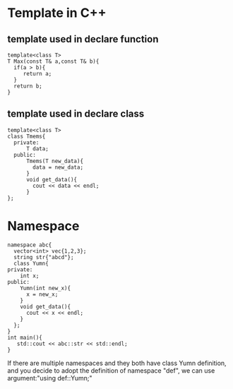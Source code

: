 # Template in C++

## template used in declare function

```
template<class T>
T Max(const T& a,const T& b){
  if(a > b){
     return a;
  }
  return b;
}
```

## template used in declare class

```
template<class T>
class Tmems{
  private:
      T data;
  public:
      Tmems(T new_data){
        data = new_data;
      }
      void get_data(){
        cout << data << endl;
      }
};
```

# Namespace

```
namespace abc{
  vector<int> vec{1,2,3};
  string str{"abcd"};
  class Yumn{
private:
    int x;
public:
    Yumn(int new_x){
      x = new_x;
    }
    void get_data(){
      cout << x << endl;
    }
  };
}
int main(){
   std::cout << abc::str << std::endl;
}
```

<p>
    If there are multiple namespaces and they both have class Yumn definition, and you decide to adopt the definition of namespace "def", we can use argument:"using def::Yumn;"
</p>